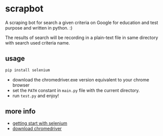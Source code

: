 # scrapbot
A scraping bot for search a given criteria on Google for education and test purpose and written in python. :)

The results of search will be recording in a plain-text file in same directory with search used criteria name.

## usage

``` python
pip install selenium
```

- download the chromedriver.exe version equivalent to your chrome browser
- set the `PATH` constant in `main.py` file with the current directory.
- run `test.py` and enjoy!

## more info

- [getting start with selenium](https://selenium-python.readthedocs.io/getting-started.html)
- [download chromedriver](https://chromedriver.chromium.org/downloads)

